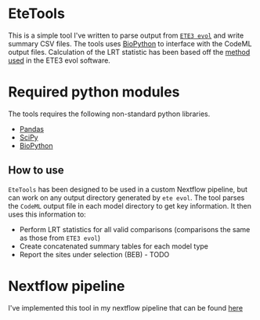 # EteTools

This is a simple tool I've written to parse output from [`ETE3 evol`][ete] and write summary CSV files.
The tools uses [BioPython][bpy] to interface with the CodeML output files. Calculation of the LRT statistic
has been based off the [method used][lrt] in the ETE3 evol software.

# Required python modules

The tools requires the following non-standard python libraries.

- [Pandas][pd]
- [SciPy][spy]
- [BioPython][bpy]

## How to use

`EteTools` has been designed to be used in a custom Nextflow pipeline, but can work on any output directory
generated by `ete evol`. The tool parses the `CodeML` output file in each model directory to get key
information. It then uses this information to:

- Perform LRT statistics for all valid comparisons (comparisons the same as those from `ETE3 evol`)
- Create concatenated summary tables for each model type
- Report the sites under selection (BEB) - TODO

# Nextflow pipeline

I've implemented this tool in my nextflow pipeline that can be found [here][nf]


[ete]: https://github.com/etetoolkit/ete
[bpy]: https://biopython.org/wiki/PAML
[lrt]: https://github.com/etetoolkit/ete/blob/2b207357dc2a40ccad7bfd8f54964472c72e4726/ete3/evol/evoltree.py#L87
[pd]: https://pandas.pydata.org/
[spy]: https://scipy.org/
[nf]: https://github.com/a-lud/nf-pipelines